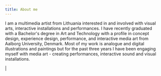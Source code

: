```yaml
---
title: About me
---
```

I am a multimedia artist from Lithuania interested in and involved with visual arts, interactive installations and performances. I have recently graduated with a Bachelor's degree in Art and Technology with a profile in concept design, experience design, performance, and interactive media art from Aalborg University, Denmark. Most of my work is analogue and digital illustrations and paintings but for the past three years I have been engaging myself with media art - creating performances, interactive sound and visual installations. 

<!-- ## Table of contents

- [Table of contents](#table-of-contents)
- [Text](#text)
- [Code](#code)
  - [Python](#python)
  - [C/C++](#cc)
  - [Bash](#bash)
- [Tables](#tables)

## Text

Some example text

## Code

### Python

```python
def foo():
    print ("This is a python function")
```

### C/C++

```C
void foo(){
    prinf("%s\n", "This is a C function")
}
```

### Bash

```bash
# This is a bash command
cd dir && echo $PWD;

# Return
exit 0;
```

## Tables

| Pages | Elements |
| ----- | -------- |
| 1     | Text     |
| 2     | Code     |
| 3     | Tables   | --> |
